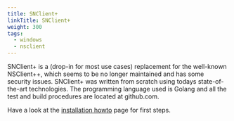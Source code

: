 ```yaml
---
title: SNClient+
linkTitle: SNClient+
weight: 300
tags:
  - windows
  - nsclient
---
```


SNClient+ is a (drop-in for most use cases) replacement for the well-known
NSClient++, which seems to be no longer maintained and has some security
issues. SNClient+ was written from scratch using todays state-of-the-art
technologies. The programming language used is Golang and all the test and
build procedures are located at github.com.

Have a look at the [installation howto](install) page for first steps.

